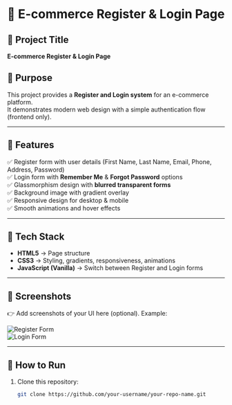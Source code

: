 # 🛒 E-commerce Register & Login Page

## 📌 Project Title
**E-commerce Register & Login Page**

## 📌 Purpose
This project provides a **Register and Login system** for an e-commerce platform.  
It demonstrates modern web design with a simple authentication flow (frontend only).  

---

## 📌 Features
✅ Register form with user details (First Name, Last Name, Email, Phone, Address, Password)  
✅ Login form with **Remember Me** & **Forgot Password** options  
✅ Glassmorphism design with **blurred transparent forms**  
✅ Background image with gradient overlay  
✅ Responsive design for desktop & mobile  
✅ Smooth animations and hover effects  

---

## 📌 Tech Stack
- **HTML5** → Page structure  
- **CSS3** → Styling, gradients, responsiveness, animations  
- **JavaScript (Vanilla)** → Switch between Register and Login forms  

---

## 📌 Screenshots
👉 Add screenshots of your UI here (optional). Example:  

![Register Form](https://via.placeholder.com/600x350?text=Register+Form)  
![Login Form](https://via.placeholder.com/600x350?text=Login+Form)  

---

## 📌 How to Run
1. Clone this repository:  
   ```bash
   git clone https://github.com/your-username/your-repo-name.git
